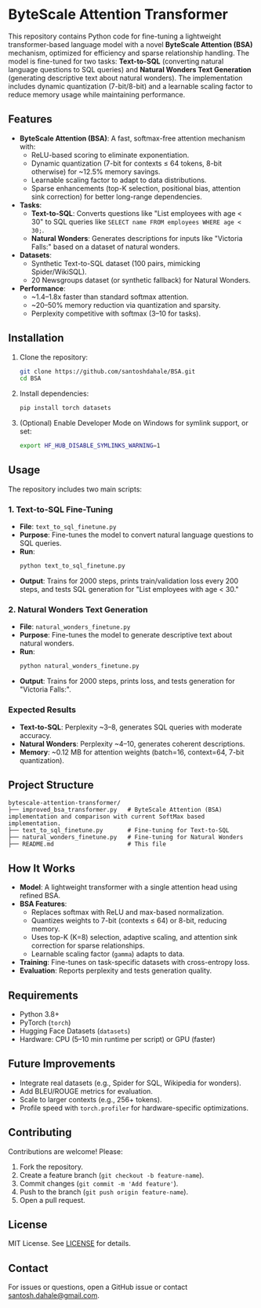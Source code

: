 # ByteScale Attention Transformer

This repository contains Python code for fine-tuning a lightweight transformer-based language model with a novel **ByteScale Attention (BSA)** mechanism, optimized for efficiency and sparse relationship handling. The model is fine-tuned for two tasks: **Text-to-SQL** (converting natural language questions to SQL queries) and **Natural Wonders Text Generation** (generating descriptive text about natural wonders). The implementation includes dynamic quantization (7-bit/8-bit) and a learnable scaling factor to reduce memory usage while maintaining performance.

## Features

- **ByteScale Attention (BSA)**: A fast, softmax-free attention mechanism with:
  - ReLU-based scoring to eliminate exponentiation.
  - Dynamic quantization (7-bit for contexts ≤ 64 tokens, 8-bit otherwise) for ~12.5% memory savings.
  - Learnable scaling factor to adapt to data distributions.
  - Sparse enhancements (top-K selection, positional bias, attention sink correction) for better long-range dependencies.
- **Tasks**:
  - **Text-to-SQL**: Converts questions like "List employees with age < 30" to SQL queries like `SELECT name FROM employees WHERE age < 30;`.
  - **Natural Wonders**: Generates descriptions for inputs like "Victoria Falls:" based on a dataset of natural wonders.
- **Datasets**:
  - Synthetic Text-to-SQL dataset (100 pairs, mimicking Spider/WikiSQL).
  - 20 Newsgroups dataset (or synthetic fallback) for Natural Wonders.
- **Performance**:
  - ~1.4–1.8x faster than standard softmax attention.
  - ~20–50% memory reduction via quantization and sparsity.
  - Perplexity competitive with softmax (3–10 for tasks).

## Installation

1. Clone the repository:
   ```bash
   git clone https://github.com/santoshdahale/BSA.git
   cd BSA
   ```
2. Install dependencies:
   ```bash
   pip install torch datasets
   ```
3. (Optional) Enable Developer Mode on Windows for symlink support, or set:
   ```bash
   export HF_HUB_DISABLE_SYMLINKS_WARNING=1
   ```

## Usage

The repository includes two main scripts:

### 1. Text-to-SQL Fine-Tuning
- **File**: `text_to_sql_finetune.py`
- **Purpose**: Fine-tunes the model to convert natural language questions to SQL queries.
- **Run**:
  ```bash
  python text_to_sql_finetune.py
  ```
- **Output**: Trains for 2000 steps, prints train/validation loss every 200 steps, and tests SQL generation for "List employees with age < 30."

### 2. Natural Wonders Text Generation
- **File**: `natural_wonders_finetune.py`
- **Purpose**: Fine-tunes the model to generate descriptive text about natural wonders.
- **Run**:
  ```bash
  python natural_wonders_finetune.py
  ```
- **Output**: Trains for 2000 steps, prints loss, and tests generation for "Victoria Falls:".

### Expected Results
- **Text-to-SQL**: Perplexity ~3–8, generates SQL queries with moderate accuracy.
- **Natural Wonders**: Perplexity ~4–10, generates coherent descriptions.
- **Memory**: ~0.12 MB for attention weights (batch=16, context=64, 7-bit quantization).

## Project Structure

```
bytescale-attention-transformer/
├── improved_bsa_transformer.py   # ByteScale Attention (BSA) implementation and comparison with current SoftMax based implementation.
├── text_to_sql_finetune.py       # Fine-tuning for Text-to-SQL
├── natural_wonders_finetune.py   # Fine-tuning for Natural Wonders
├── README.md                     # This file
```

## How It Works

- **Model**: A lightweight transformer with a single attention head using refined BSA.
- **BSA Features**:
  - Replaces softmax with ReLU and max-based normalization.
  - Quantizes weights to 7-bit (contexts ≤ 64) or 8-bit, reducing memory.
  - Uses top-K (K=8) selection, adaptive scaling, and attention sink correction for sparse relationships.
  - Learnable scaling factor (`gamma`) adapts to data.
- **Training**: Fine-tunes on task-specific datasets with cross-entropy loss.
- **Evaluation**: Reports perplexity and tests generation quality.

## Requirements

- Python 3.8+
- PyTorch (`torch`)
- Hugging Face Datasets (`datasets`)
- Hardware: CPU (5–10 min runtime per script) or GPU (faster)

## Future Improvements

- Integrate real datasets (e.g., Spider for SQL, Wikipedia for wonders).
- Add BLEU/ROUGE metrics for evaluation.
- Scale to larger contexts (e.g., 256+ tokens).
- Profile speed with `torch.profiler` for hardware-specific optimizations.

## Contributing

Contributions are welcome! Please:
1. Fork the repository.
2. Create a feature branch (`git checkout -b feature-name`).
3. Commit changes (`git commit -m 'Add feature'`).
4. Push to the branch (`git push origin feature-name`).
5. Open a pull request.

## License

MIT License. See [LICENSE](LICENSE) for details.

## Contact

For issues or questions, open a GitHub issue or contact [santosh.dahale@gmail.com](mailto:santosh.dahale@gmail.com).
